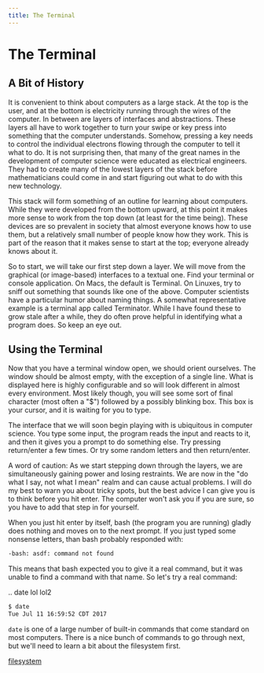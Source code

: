 ```yaml
---
title: The Terminal
---
```


# The Terminal

## A Bit of History

It is convenient to think about computers as a large stack. At the top is the
user, and at the bottom is electricity running through the wires of the
computer. In between are layers of interfaces and abstractions. These layers
all have to work together to turn your swipe or key press into something that
the computer understands. Somehow, pressing a key needs to control the
individual electrons flowing through the computer to tell it what to do. It is
not surprising then, that many of the great names in the development of
computer science were educated as electrical engineers. They had to create many
of the lowest layers of the stack before mathematicians could come in and start
figuring out what to do with this new technology.

This stack will form something of an outline for learning about computers.
While they were developed from the bottom upward, at this point it makes more
sense to work from the top down (at least for the time being). These devices
are so prevalent in society that almost everyone knows how to use them, but a
relatively small number of people know how they work. This is part of the
reason that it makes sense to start at the top; everyone already knows about it.

So to start, we will take our first step down a layer. We will move from the
graphical (or image-based) interfaces to a textual one. Find your terminal or
console application. On Macs, the default is Terminal. On Linuxes, try to sniff
out something that sounds like one of the above. Computer scientists have a
particular humor about naming things. A somewhat representative example is a
terminal app called Terminator. While I have found these to grow stale after a
while, they do often prove helpful in identifying what a program does. So keep
an eye out.

## Using the Terminal

Now that you have a terminal window open, we should orient ourselves. The
window should be almost empty, with the exception of a single line. What is
displayed here is highly configurable and so will look different in almost
every environment. Most likely though, you will see some sort of final character
(most often a "$") followed by a possibly blinking box. This box is your cursor,
and it is waiting for you to type.

The interface that we will soon begin playing with is ubiquitous in computer
science. You type some input, the program reads the input and reacts to it, and then it gives you a prompt to do something else. Try pressing return/enter a
few times. Or try some random letters and then return/enter. 

A word of caution: As we start stepping down through the layers, we are
simultaneously gaining power and losing restraints. We are now in the "do what
I say, not what I mean" realm and can cause actual problems. I will do my best
to warn you about tricky spots, but the best advice I can give you is to think
before you hit enter. The computer won't ask you if you are sure, so you have
to add that step in for yourself.

When you just hit enter by itself, bash (the program you are running) gladly
does nothing and moves on to the next prompt. If you just typed some nonsense
letters, than bash probably responded with:

```bash
-bash: asdf: command not found
```

This means that bash expected you to give it a real command, but it was unable
to find a command with that name. So let's try a real command:

.. date
    lol
    lol2

```bash
$ date
Tue Jul 11 16:59:52 CDT 2017
```

`date` is one of a large number of built-in commands that come standard on most
computers. There is a nice bunch of commands to go through next, but we'll need
to learn a bit about the filesystem first.

[filesystem](Filesystem.html)
